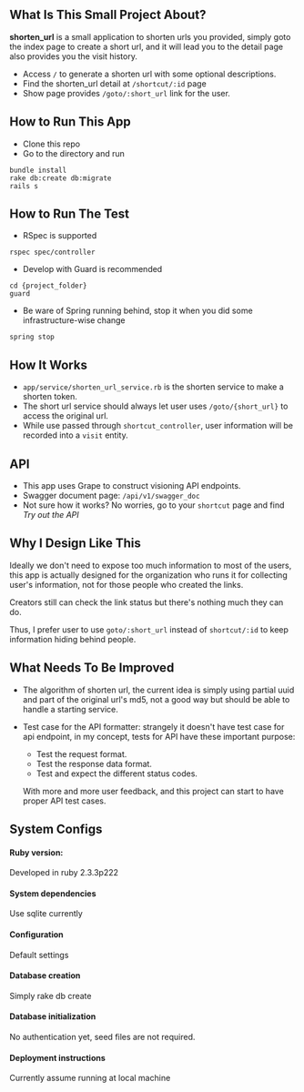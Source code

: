 ## What Is This Small Project About?

<strong>shorten_url</strong> is a small application to shorten urls you provided, simply goto the index page to create a short url, and it will lead you to the detail page also provides you the visit history.

* Access `/` to generate a shorten url with some optional descriptions.
* Find the shorten_url detail at `/shortcut/:id` page
* Show page provides `/goto/:short_url` link for the user.

## How to Run This App

* Clone this repo
* Go to the directory and run
```shell
bundle install
rake db:create db:migrate
rails s
```

## How to Run The Test

* RSpec is supported
```shell
rspec spec/controller
```

* Develop with Guard is recommended
```
cd {project_folder}
guard
```

* Be ware of Spring running behind, stop it when you did some infrastructure-wise change
```
spring stop
```

## How It Works

* `app/service/shorten_url_service.rb` is the shorten service to make a shorten token.
* The short url service should always let user uses `/goto/{short_url}` to access the original url.
* While use passed through `shortcut_controller`, user information will be recorded into a `visit` entity.

## API

* This app uses Grape to construct visioning API endpoints.
* Swagger document page: `/api/v1/swagger_doc`
* Not sure how it works? No worries, go to your `shortcut` page and find *Try out the API*

## Why I Design Like This

Ideally we don't need to expose too much information to most of the users, this app is actually designed for the organization who runs it for collecting user's information, not for those people who created the links.

Creators still can check the link status but there's nothing much they can do.

Thus, I prefer user to use `goto/:short_url` instead of `shortcut/:id` to keep information hiding behind people.

## What Needs To Be Improved

* The algorithm of shorten url, the current idea is simply using partial uuid and part of the original url's md5, not a good way but should be able to handle a starting service.
* Test case for the API formatter: strangely it doesn't have test case for api endpoint, in my concept, tests for API have these important purpose:
  - Test the request format.
  - Test the response data format.
  - Test and expect the different status codes.

  With more and more user feedback, and this project can start to have proper API test cases.

## System Configs

#### Ruby version:

Developed in ruby 2.3.3p222

#### System dependencies

Use sqlite currently

#### Configuration

Default settings

#### Database creation

Simply rake db create

#### Database initialization

No authentication yet, seed files are not required.

#### Deployment instructions

Currently assume running at local machine